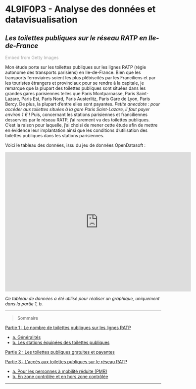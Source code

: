 # 4L9IF0P3 - Analyse des données et datavisualisation 

## ***Les toilettes publiques sur le réseau RATP en Ile-de-France***

<a id='QJcJFYwxS3xuOZIgKlKHcQ' class='gie-single' href='http://www.gettyimages.fr/detail/1141028370' target='_blank' style='color:#a7a7a7;text-decoration:none;font-weight:normal !important;border:none;display:inline-block;'>Embed from Getty Images</a><script>window.gie=window.gie||function(c){(gie.q=gie.q||[]).push(c)};gie(function(){gie.widgets.load({id:'QJcJFYwxS3xuOZIgKlKHcQ',sig:'HH49EFkrknVqoaQUGcP6C2BBmTgpfCOzie6ZvRx49qM=',w:'497px',h:'347px',items:'1141028370',caption: true ,tld:'fr',is360: false })});</script><script src='//embed-cdn.gettyimages.com/widgets.js' charset='utf-8' async></script> 
 
Mon étude porte sur les toilettes publiques sur les lignes RATP (régie autonome des transports parisiens) en Ile-de-France. Bien que les transports ferroviaires soient les plus plébiscités par les Franciliens et par les touristes étrangers et provinciaux pour se rendre à la capitale, je remarque que la plupart des toilettes publiques sont situées dans les grandes gares parisiennes telles que Paris Montparnasse, Paris Saint-Lazare, Paris Est, Paris Nord, Paris Austerlitz, Paris Gare de Lyon, Paris Bercy. De plus, la plupart d’entre elles sont payantes. *Petite anecdote : pour accéder aux toilettes situées à la gare Paris Saint-Lazare, il faut payer environ 1 € !* 
Puis, concernant les stations parisiennes et franciliennes desservies par le réseau RATP, j’ai rarement vu des toilettes publiques. 
C’est la raison pour laquelle, j’ai choisi de mener cette étude afin de mettre en évidence leur implantation ainsi que les conditions d’utilisation des toilettes publiques dans les stations parisiennes. 

Voici le tableau des données, issu du jeu de données OpenDatasoft : 

<iframe src="https://data.opendatasoft.com/explore/embed/dataset/sanitaires-reseau-ratp@dataratp/table/?&static=false&datasetcard=true" width="600" height="450" frameborder="0"></iframe>

*Ce tableau de données a été utilisé pour réaliser un graphique, uniquement dans la partie 1, b.* 

---------------------------------------------------------

> Sommaire 

[Partie 1 : Le nombre de toilettes publiques sur les lignes RATP](partie1A.md) 
   * [a. Généralités](partie1A.md)
   * [b. Les stations équipées des toilettes publiques](partie1B.md) 

[Partie 2 : Les toilettes publiques gratuites et payantes](partie2.md)

[Partie 3 : L’accès aux toilettes publiques sur le réseau RATP](partie3A.md)
   * [a. Pour les personnes à mobilité réduite (PMR)](partie3A.md)
   * [b. En zone contrôlée et en hors zone contrôlée](partie3B.md)

___________________________________________________________

 
